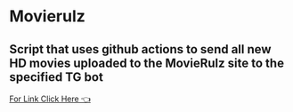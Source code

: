 # Movierulz

## Script that uses github actions to send all new HD movies uploaded to the MovieRulz site to the specified TG bot

[For Link Click Here 👈](https://github.com/PyNAABO/Movierulz/blob/main/Data/data.json)
